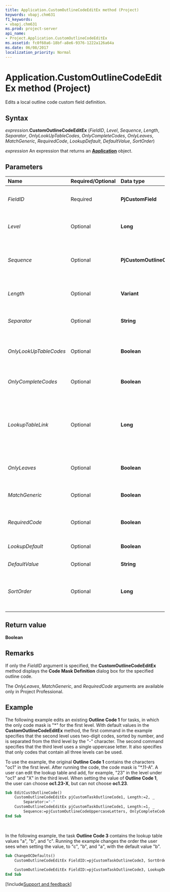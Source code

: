 ```yaml
---
title: Application.CustomOutlineCodeEditEx method (Project)
keywords: vbapj.chm631
f1_keywords:
- vbapj.chm631
ms.prod: project-server
api_name:
- Project.Application.CustomOutlineCodeEditEx
ms.assetid: fc0f60a6-18bf-a8e6-9376-1222a126a64a
ms.date: 06/08/2017
localization_priority: Normal
---
```



# Application.CustomOutlineCodeEditEx method (Project)

Edits a local outline code custom field definition.


## Syntax

_expression_.**CustomOutlineCodeEditEx** (_FieldID_, _Level_, _Sequence_, _Length_, _Separator_, _OnlyLookUpTableCodes_, _OnlyCompleteCodes_, _OnlyLeaves_, _MatchGeneric_, _RequiredCode_, _LookupDefault_, _DefaultValue_, _SortOrder_)

_expression_ An expression that returns an **[Application](Project.Application.md)** object.


## Parameters

|Name|Required/Optional|Data type|Description|
|:-----|:-----|:-----|:-----|
| _FieldID_|Required|**PjCustomField**|Specifies the custom outline code to edit. Can be one of the non-enterprise **[PjCustomField](Project.PjCustomField.md)** constants.|
| _Level_|Optional|**Long**|The level of code mask to edit. The default value is one greater than the highest level currently specified for the field.|
| _Sequence_|Optional|**PjCustomOutlineCodeSequence**|The sequence for the level specified in Level. Can be one of the **[PjCustomOutlineCodeSequence](Project.PjCustomOutlineCodeSequence.md)** constants. The default value is **pjCustomOutlineCodeNumbers**.|
| _Length_|Optional|**Variant**|Specifies the length for a given level. Can be the string "Any" or an integer value from 1 through 255. The default value is "Any".|
| _Separator_|Optional|**String**|The character that separates the level specified in Level from the next. Can be one of ".", "-", "+", or "/". The default value is ".".|
| _OnlyLookUpTableCodes_|Optional|**Boolean**|**True** if only codes listed in the lookup table can be used; otherwise, **False**. The default value is **False**, which allows additional items to be added.|
| _OnlyCompleteCodes_|Optional|**Boolean**|**True** if only codes with values at all levels of the mask can be used; otherwise, **False**. The default value is **False**.|
| _LookupTableLink_|Optional|**Long**|Deprecated in Project and later versions. Local outline codes cannot share lookup tables.<br/><br/>**Caution**  Do not use _LookupTableLink_ with the enterprise global or enterprise lookup tables. Data corruption can result.|
| _OnlyLeaves_|Optional|**Boolean**|**True** if only outline code values without subordinate values can be selected; otherwise, **False**. The default is **False**.|
| _MatchGeneric_|Optional|**Boolean**|**True** if Project uses the outline code in the Resource Substitution Wizard; otherwise, **False**. The default is **False**.|
| _RequiredCode_|Optional|**Boolean**|**True** if the outline code must be present before save is allowed; otherwise, **False**. The default is **False**.|
| _LookupDefault_|Optional|**Boolean**|**True** if the outline code has a default value; otherwise, **False**. The default is **False**.|
| _DefaultValue_|Optional|**String**|Specifies the default value of the outline code.|
| _SortOrder_|Optional|**Long**|Specifies whether sorting is ascending, descending, or the lookup table row order. Can be one of the **[PjListOrder](Project.PjListOrder.md)** constants. The default is **pjListOrderDefault**.|

## Return value

**Boolean**


## Remarks

If only the _FieldID_ argument is specified, the **CustomOutlineCodeEditEx** method displays the **Code Mask Definition** dialog box for the specified outline code.

The _OnlyLeaves_, _MatchGeneric_, and _RequiredCode_ arguments are available only in Project Professional.


## Example

The following example edits an existing **Outline Code 1** for tasks, in which the only code mask is "*" for the first level. With default values in the **CustomOutlineCodeEditEx** method, the first command in the example specifies that the second level uses two-digit codes, sorted by number, and is separated from the third level by the "-" character. The second command specifies that the third level uses a single uppercase letter. It also specifies that only codes that contain all three levels can be used.

To use the example, the original **Outline Code 1** contains the characters "oc1" in the first level. After running the code, the code mask is "*.11-A". A user can edit the lookup table and add, for example, "23" in the level under "oc1" and "X" in the third level. When setting the value of **Outline Code 1**, the user can choose **oc1.23-X**, but can not choose **oc1.23**.

```vb
Sub EditCustOutlineCode() 
    CustomOutlineCodeEditEx pjCustomTaskOutlineCode1, Length:=2, _ 
        Separator:="-" 
    CustomOutlineCodeEditEx pjCustomTaskOutlineCode1, Length:=1, _ 
        Sequence:=pjCustomOutlineCodeUppercaseLetters, OnlyCompleteCodes:=True 
End Sub
```

<br/>

In the following example, the task **Outline Code 3** contains the lookup table values "a", "b", and "c". Running the example changes the order the user sees when setting the value, to "c", "b", and "a", with the default value "b".

```vb
Sub ChangeOCDefaults() 
    CustomOutlineCodeEditEx FieldID:=pjCustomTaskOutlineCode3, SortOrder:=pjListOrderDescending 
     
    CustomOutlineCodeEditEx FieldID:=pjCustomTaskOutlineCode3, LookupDefault:=True, DefaultValue:="b" 
End Sub
```

[!include[Support and feedback](~/includes/feedback-boilerplate.md)]